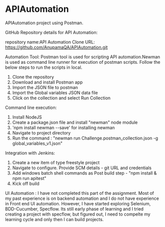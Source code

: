 # APIAutomation
APIAutomation project using Postman.

GitHub Repository details for API Automation:

repository name:API Automation
Clone URL: https://github.com/AnupamaQA/APIAutomation.git

Automation Tool:
Postman tool is used for scripting API automation.Newman is used as command line runner for execution of postman scripts.
Follow the below steps to run the scripts in local.

1) Clone the repository 
2) Download and install Postman app
3) Import the JSON file to postman
4) Import the Global variables JSON data file
5) Click on the collection and select Run Collection

Command line execution:
1) Install NodeJS
2) Create a package.json file and install "newman" node module
3) 'npm install newman --save'  for installing newman
4) Navigate to project directory 
4) Run the command : "newman run Challenge.postman_collection.json -g global_variables_v1.json"

Integration with Jenkins:
1) Create a new item of type freestyle project 
2) Navigate to configure. Provide SCM details - git URL and credentials 
3) Add windows batch shell commands as Post build step - "npm install & npm run apitest"
4) Kick off build

UI Automation :
I have not completed this part of the assignment. Most of my past experience is on backend automation and I do not have experience in Front end UI automation.
However, I have started exploring Selenium, BDD-Cucumber, Specflow. Its still early phase of learning and I tried creating a project with specflow, but figured out, I need to compelte my learning cycle and only then I can build projects.

